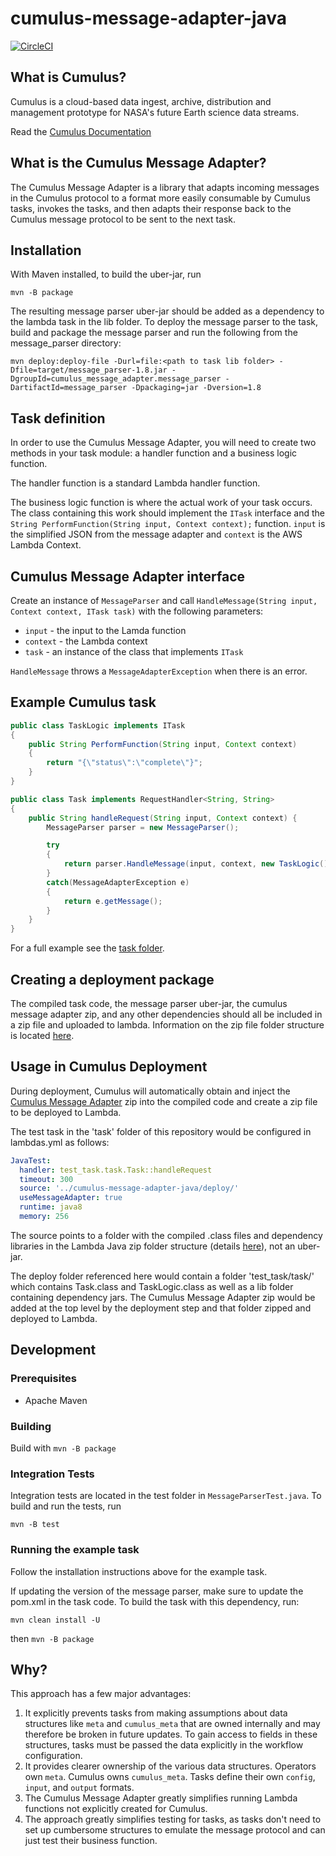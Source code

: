 # cumulus-message-adapter-java

[![CircleCI](https://circleci.com/gh/cumulus-nasa/cumulus-message-adapter-java.svg?style=svg)](https://circleci.com/gh/cumulus-nasa/cumulus-message-adapter-java)

## What is Cumulus?

Cumulus is a cloud-based data ingest, archive, distribution and management
prototype for NASA's future Earth science data streams.

Read the [Cumulus Documentation](https://cumulus-nasa.github.io/)

## What is the Cumulus Message Adapter?

The Cumulus Message Adapter is a library that adapts incoming messages in the
Cumulus protocol to a format more easily consumable by Cumulus tasks, invokes
the tasks, and then adapts their response back to the Cumulus message protocol
to be sent to the next task.

## Installation

With Maven installed, to build the uber-jar, run

```mvn -B package``` 

The resulting message parser uber-jar should be added as a dependency to the lambda task in the lib folder. To deploy the message parser to the task, build and package the message parser and run the following from the message_parser directory: 

```mvn deploy:deploy-file -Durl=file:<path to task lib folder> -Dfile=target/message_parser-1.8.jar -DgroupId=cumulus_message_adapter.message_parser -DartifactId=message_parser -Dpackaging=jar -Dversion=1.8```

## Task definition

In order to use the Cumulus Message Adapter, you will need to create two
methods in your task module: a handler function and a business logic function.

The handler function is a standard Lambda handler function.

The business logic function is where the actual work of your task occurs. The class containing this work should implement the `ITask` interface and the ```String PerformFunction(String input, Context context);``` function. `input` is the simplified JSON from the message adapter and `context` is the AWS Lambda Context.

## Cumulus Message Adapter interface

Create an instance of ```MessageParser``` and call ```HandleMessage(String input, Context context, ITask task)``` with the following parameters:
  
  * `input` - the input to the Lamda function
  * `context` - the Lambda context
  * `task` - an instance of the class that implements `ITask`
  
 ```HandleMessage``` throws a ```MessageAdapterException``` when there is an error.
  
## Example Cumulus task

```java
public class TaskLogic implements ITask
{
    public String PerformFunction(String input, Context context)
    {
        return "{\"status\":\"complete\"}";
    }
}
```

```java
public class Task implements RequestHandler<String, String> 
{
    public String handleRequest(String input, Context context) {
        MessageParser parser = new MessageParser();

        try
        {
            return parser.HandleMessage(input, context, new TaskLogic());
        }
        catch(MessageAdapterException e)
        {
            return e.getMessage();
        }
    }
}
```

For a full example see the [task folder](./task).

## Creating a deployment package

The compiled task code, the message parser uber-jar, the cumulus message adapter zip, and any other dependencies should all be included in a zip file and uploaded to lambda. Information on the zip file folder structure is located [here](https://docs.aws.amazon.com/lambda/latest/dg/create-deployment-pkg-zip-java.html).

## Usage in Cumulus Deployment

During deployment, Cumulus will automatically obtain and inject the [Cumulus Message Adapter](https://github.com/cumulus-nasa/cumulus-message-adapter) zip into the compiled code and create a zip file to be deployed to Lambda.

The test task in the 'task' folder of this repository would be configured in lambdas.yml as follows:

```yaml
JavaTest:
  handler: test_task.task.Task::handleRequest
  timeout: 300
  source: '../cumulus-message-adapter-java/deploy/'
  useMessageAdapter: true
  runtime: java8
  memory: 256
```

The source points to a folder with the compiled .class files and dependency libraries in the Lambda Java zip folder structure (details [here](https://docs.aws.amazon.com/lambda/latest/dg/create-deployment-pkg-zip-java.html)), not an uber-jar.

The deploy folder referenced here would contain a folder 'test_task/task/' which contains Task.class and TaskLogic.class as well as a lib folder containing dependency jars. The Cumulus Message Adapter zip would be added at the top level by the deployment step and that folder zipped and deployed to Lambda. 

## Development

### Prerequisites

  * Apache Maven
  
### Building

Build with ```mvn -B package```

### Integration Tests

Integration tests are located in the test folder in ```MessageParserTest.java```. To build and run the tests, run 

```mvn -B test```

### Running the example task

Follow the installation instructions above for the example task.

If updating the version of the message parser, make sure to update the pom.xml in the task code. To build the task with this dependency, run:

```mvn clean install -U```

then ```mvn -B package```

## Why?

This approach has a few major advantages:

1. It explicitly prevents tasks from making assumptions about data structures
   like `meta` and `cumulus_meta` that are owned internally and may therefore
   be broken in future updates. To gain access to fields in these structures,
   tasks must be passed the data explicitly in the workflow configuration.
1. It provides clearer ownership of the various data structures. Operators own
   `meta`. Cumulus owns `cumulus_meta`. Tasks define their own `config`,
   `input`, and `output` formats.
1. The Cumulus Message Adapter greatly simplifies running Lambda functions not
   explicitly created for Cumulus.
1. The approach greatly simplifies testing for tasks, as tasks don't need to
   set up cumbersome structures to emulate the message protocol and can just
   test their business function.
